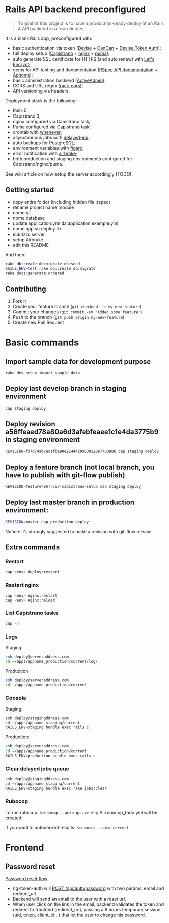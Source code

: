 # Rails API backend preconfigured

> To goal of this project is to have a production-ready deploy of an Rails 4 API backend in a few minutes.

It is a blank Rails app, preconfigured with:
- basic authentication via token ([Devise] + [CanCan] + [Devise Token Auth]);
- full deploy setup ([Capistrano] + [nginx] + [puma]);
- auto generate SSL certificate for HTTPS (and auto renew) with [Let's Encrypt]﻿; 
- gems for API testing and documentation ([RSpec API documentation] + [Apitome]);
- basic administration backend ([ActiveAdmin]);
- CORS and URL regex ([rack-cors]);
- API versioning via headers.


Deployment stack is the following:
- Rails 5;
- Capistrano 3;
- nginx configured via Capistrano task;
- Puma configured via Capistrano task;
- crontab with [whenever];
- asynchronous jobs with [delayed-job]﻿;
- auto backups for PostgreSQL;
- environment variables with [figaro];
- error notification with [airbrake]﻿;
- both production and staging environments configured for Capistrano/nginx/puma.


See wiki article on how setup the server accordingly (TODO).


## Getting started
- copy entire folder (including hidden file .rspec)
- rename project name module
- nome git
- nome database
- update application.yml da application.example.yml
- nome app su deploy.rb 
- indirizzo server
- setup Airbrake
- edit this README

And then:
```sh
rake db:create db:migrate db:seed
RAILS_ENV=test rake db:create db:migrate 
rake docs:generate:ordered
```

## Contributing

1. Fork it
2. Create your feature branch (`git checkout -b my-new-feature`)
3. Commit your changes (`git commit -am 'Added some feature'`)
4. Push to the branch (`git push origin my-new-feature`)
5. Create new Pull Request



[Devise]:https://github.com/plataformatec/devise
[CanCan]:https://github.com/ryanb/cancan
[Devise Token Auth]:https://github.com/lynndylanhurley/devise_token_auth
[Capistrano]:https://github.com/capistrano/capistrano
[nginx]:http://nginx.org/
[puma]:https://github.com/puma/puma
[Let's Encrypt]:https://letsencrypt.org
[RSpec API documentation]:https://github.com/zipmark/rspec_api_documentation
[Apitome]:https://github.com/modeset/apitome
[ActiveAdmin]:https://github.com/gregbell/active_admin
[rack-cors]:https://github.com/cyu/rack-cors
[whenever]:https://github.com/javan/whenever
[delayed-job]:https://github.com/collectiveidea/delayed_job
[Figaro]:https://github.com/laserlemon/figaro
[airbrake]:https://github.com/airbrake/airbrake





# Basic commands

## Import sample data for development purpose
```sh
rake dev_setup:import_sample_data
```

## Deploy last develop branch in staging environment
```sh
cap staging deploy
```

## Deploy revision a56ffeaed78a80a6d3afebfeaee1c1e4da3775b9 in staging environment
```sh
REVISION=f37d74ab7ec1fba90e21444299000128e7783a86 cap staging deploy
```

## Deploy a feature branch (not local branch, you have to publish with git-flow publish)
```sh
REVISION=feature/ZAT-557-capistrano-setup cap staging deploy
```

## Deploy last master branch in production environment:
```sh
REVISION=master cap production deploy
```
Notice: it's strongly suggested to make a revision with git-flow release


## Extra commands
### Restart
```sh
cap <env> deploy:restart
```

### Restart nginx
```sh
cap <env> nginx:restart
cap <env> nginx:reload
```

### List Capistrano tasks
```sh
cap -vT
```

### Logs
Staging:
```sh
ssh deploy@serveraddress.com
cd ~/apps/appname_production/current/log/
```

Production
```sh
ssh deploy@serveraddress.com
cd ~/apps/appname_production/current
```

### Console
Staging:
```sh
ssh deploy@stagingddress.com
cd ~/apps/appname_staging/current
RAILS_ENV=staging bundle exec rails c
```

Production:
```sh
ssh deploy@serveraddress.com
cd ~/apps/appname_production/current
RAILS_ENV=production bundle exec rails c
```


### Clear delayed jobs queue
```sh
ssh deploy@stagingddress.com
cd ~/apps/appname_staging/current
RAILS_ENV=staging bundle exec rake jobs:clear
```

### Rubocop

To run rubocop: `$rubocop --auto-gen-config`
A .rubocop_todo.yml will be created.

if you want to autocorrect results: `$rubocop --auto-correct`

# Frontend

## Password reset

[Password reset flow]

- ng-token-auth will [POST /api/auth/password] with two params: email and redirect_url.
- Backend will send an email to the user with a reset url.
- When user click on the link in the email, backend validates the token and redirect to frontend (redirect_url), passing a 6 hours temporary session (uid, token, client_id...) that let the user to change his password.



[Password reset flow]: https://github.com/lynndylanhurley/ng-token-auth#password-reset-flow
[POST /api/auth/password]: http://localhost:3017/docs/user/password_reset


